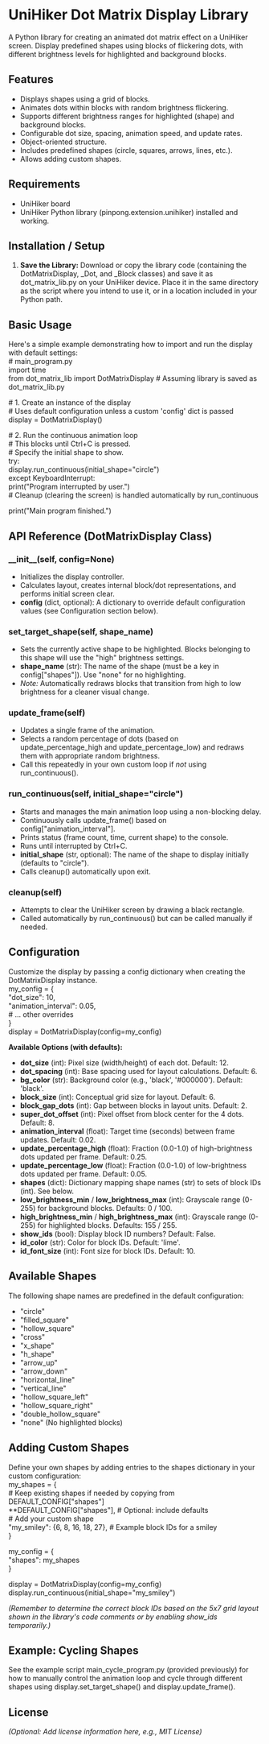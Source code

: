 # **UniHiker Dot Matrix Display Library**

A Python library for creating an animated dot matrix effect on a UniHiker screen. Display predefined shapes using blocks of flickering dots, with different brightness levels for highlighted and background blocks.

## **Features**

* Displays shapes using a grid of blocks.  
* Animates dots within blocks with random brightness flickering.  
* Supports different brightness ranges for highlighted (shape) and background blocks.  
* Configurable dot size, spacing, animation speed, and update rates.  
* Object-oriented structure.  
* Includes predefined shapes (circle, squares, arrows, lines, etc.).  
* Allows adding custom shapes.

## **Requirements**

* UniHiker board  
* UniHiker Python library (pinpong.extension.unihiker) installed and working.

## **Installation / Setup**

1. **Save the Library:** Download or copy the library code (containing the DotMatrixDisplay, \_Dot, and \_Block classes) and save it as dot\_matrix\_lib.py on your UniHiker device. Place it in the same directory as the script where you intend to use it, or in a location included in your Python path.

## **Basic Usage**

Here's a simple example demonstrating how to import and run the display with default settings:  
\# main\_program.py  
import time  
from dot\_matrix\_lib import DotMatrixDisplay \# Assuming library is saved as dot\_matrix\_lib.py

\# 1\. Create an instance of the display  
\#    Uses default configuration unless a custom 'config' dict is passed  
display \= DotMatrixDisplay()

\# 2\. Run the continuous animation loop  
\#    This blocks until Ctrl+C is pressed.  
\#    Specify the initial shape to show.  
try:  
    display.run\_continuous(initial\_shape="circle")  
except KeyboardInterrupt:  
    print("Program interrupted by user.")  
\# Cleanup (clearing the screen) is handled automatically by run\_continuous

print("Main program finished.")

## **API Reference (DotMatrixDisplay Class)**

### **\_\_init\_\_(self, config=None)**

* Initializes the display controller.  
* Calculates layout, creates internal block/dot representations, and performs initial screen clear.  
* **config** (dict, optional): A dictionary to override default configuration values (see Configuration section below).

### **set\_target\_shape(self, shape\_name)**

* Sets the currently active shape to be highlighted. Blocks belonging to this shape will use the "high" brightness settings.  
* **shape\_name** (str): The name of the shape (must be a key in config\["shapes"\]). Use "none" for no highlighting.  
* *Note:* Automatically redraws blocks that transition from high to low brightness for a cleaner visual change.

### **update\_frame(self)**

* Updates a single frame of the animation.  
* Selects a random percentage of dots (based on update\_percentage\_high and update\_percentage\_low) and redraws them with appropriate random brightness.  
* Call this repeatedly in your own custom loop if *not* using run\_continuous().

### **run\_continuous(self, initial\_shape="circle")**

* Starts and manages the main animation loop using a non-blocking delay.  
* Continuously calls update\_frame() based on config\["animation\_interval"\].  
* Prints status (frame count, time, current shape) to the console.  
* Runs until interrupted by Ctrl+C.  
* **initial\_shape** (str, optional): The name of the shape to display initially (defaults to "circle").  
* Calls cleanup() automatically upon exit.

### **cleanup(self)**

* Attempts to clear the UniHiker screen by drawing a black rectangle.  
* Called automatically by run\_continuous() but can be called manually if needed.

## **Configuration**

Customize the display by passing a config dictionary when creating the DotMatrixDisplay instance.  
my\_config \= {  
    "dot\_size": 10,  
    "animation\_interval": 0.05,  
    \# ... other overrides  
}  
display \= DotMatrixDisplay(config=my\_config)

**Available Options (with defaults):**

* **dot\_size** (int): Pixel size (width/height) of each dot. Default: 12\.  
* **dot\_spacing** (int): Base spacing used for layout calculations. Default: 6\.  
* **bg\_color** (str): Background color (e.g., 'black', '\#000000'). Default: 'black'.  
* **block\_size** (int): Conceptual grid size for layout. Default: 6\.  
* **block\_gap\_dots** (int): Gap between blocks in layout units. Default: 2\.  
* **super\_dot\_offset** (int): Pixel offset from block center for the 4 dots. Default: 8\.  
* **animation\_interval** (float): Target time (seconds) between frame updates. Default: 0.02.  
* **update\_percentage\_high** (float): Fraction (0.0-1.0) of high-brightness dots updated per frame. Default: 0.25.  
* **update\_percentage\_low** (float): Fraction (0.0-1.0) of low-brightness dots updated per frame. Default: 0.05.  
* **shapes** (dict): Dictionary mapping shape names (str) to sets of block IDs (int). See below.  
* **low\_brightness\_min** / **low\_brightness\_max** (int): Grayscale range (0-255) for background blocks. Defaults: 0 / 100\.  
* **high\_brightness\_min** / **high\_brightness\_max** (int): Grayscale range (0-255) for highlighted blocks. Defaults: 155 / 255\.  
* **show\_ids** (bool): Display block ID numbers? Default: False.  
* **id\_color** (str): Color for block IDs. Default: 'lime'.  
* **id\_font\_size** (int): Font size for block IDs. Default: 10\.

## **Available Shapes**

The following shape names are predefined in the default configuration:

* "circle"  
* "filled\_square"  
* "hollow\_square"  
* "cross"  
* "x\_shape"  
* "h\_shape"  
* "arrow\_up"  
* "arrow\_down"  
* "horizontal\_line"  
* "vertical\_line"  
* "hollow\_square\_left"  
* "hollow\_square\_right"  
* "double\_hollow\_square"  
* "none" (No highlighted blocks)

## **Adding Custom Shapes**

Define your own shapes by adding entries to the shapes dictionary in your custom configuration:  
my\_shapes \= {  
    \# Keep existing shapes if needed by copying from DEFAULT\_CONFIG\["shapes"\]  
    \*\*DEFAULT\_CONFIG\["shapes"\], \# Optional: include defaults  
    \# Add your custom shape  
    "my\_smiley": {6, 8, 16, 18, 27}, \# Example block IDs for a smiley  
}

my\_config \= {  
    "shapes": my\_shapes  
}

display \= DotMatrixDisplay(config=my\_config)  
display.run\_continuous(initial\_shape="my\_smiley")

*(Remember to determine the correct block IDs based on the 5x7 grid layout shown in the library's code comments or by enabling show\_ids temporarily.)*

## **Example: Cycling Shapes**

See the example script main\_cycle\_program.py (provided previously) for how to manually control the animation loop and cycle through different shapes using display.set\_target\_shape() and display.update\_frame().

## **License**

*(Optional: Add license information here, e.g., MIT License)*
